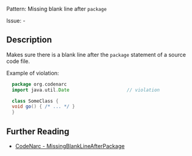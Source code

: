 Pattern: Missing blank line after `package`

Issue: -

## Description

Makes sure there is a blank line after the `package` statement of a source code file.

Example of violation:

``` groovy
  package org.codenarc
  import java.util.Date                     // violation

  class SomeClass {
  void go() { /* ... */ }
  }
```

## Further Reading

* [CodeNarc - MissingBlankLineAfterPackage](http://codenarc.sourceforge.net/codenarc-rules-formatting.html#MissingBlankLineAfterPackage)